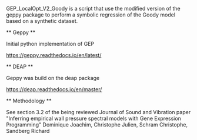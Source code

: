 GEP_LocalOpt_V2_Goody is a script that use the modified version of the geppy package to perform a symbolic regression of the Goody model based on a synthetic dataset.

** Geppy **

Initial python implementation of GEP 

https://geppy.readthedocs.io/en/latest/

** DEAP **

Geppy was build on the deap package

https://deap.readthedocs.io/en/master/

** Methodology **

See section 3.2 of the being reviewed Journal of Sound and Vibration paper
"Inferring empirical wall pressure spectral models with Gene Expression Programming" 
Dominique Joachim, Christophe Julien, Schram Christophe, Sandberg Richard
